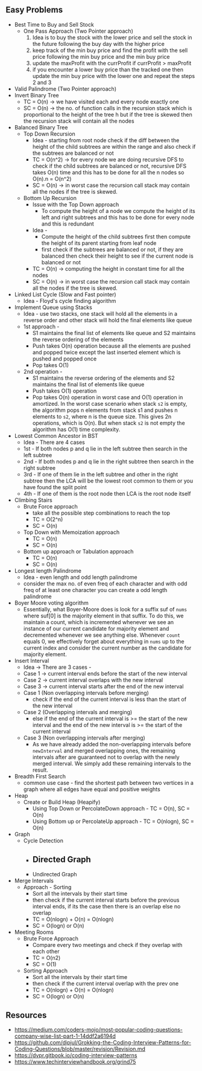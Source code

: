 ## Easy Problems
- Best Time to Buy and Sell Stock
	- One Pass Approach (Two Pointer approach)
		1. Idea is to buy the stock with the lower price and sell the stock in the future following the buy day with the higher price
		2. keep track of the min buy price and find the profit with the sell price following the min buy price and the min buy price
		3. update the maxProfit with the currProfit if currProfit > maxProfit
		4. if you encounter a lower buy price than the tracked one then update the min buy price with the lower one and repeat the steps 2 and 3
- Valid Palindrome (Two Pointer approach)
- Invert Binary Tree
	- TC = O(n) -> we have visited each and every node exactly one 
	- SC = O(n) -> the no. of function calls in the recursion stack which is proportional to the height of the tree h but if the tree is skewed then the recursion stack will contain all the nodes 
- Balanced Binary Tree
	- Top Down Recursion
		- Idea - starting from root node check if the diff between the height of the child subtrees are within the range and also check if the subtrees are balanced or not
		- TC = O(n^2) -> for every node we are doing recursive DFS to check if the child subtrees are balanced or not, recursive DFS takes O(n) time and this has to be done for all the n nodes so O(n).n = O(n^2)
		- SC = O(n) -> in worst case the recursion call stack may contain all the nodes if the tree is skewed.
	- Bottom Up Recursion
		- Issue with the Top Down approach
			- To compute the height of a node we compute the height of its left and right subtrees and this has to be done for every node and this is redundant
		- Idea - 
			- Compute the height of the child subtrees first then compute the height of its parent starting from leaf node
			- first check if the subtrees are balanced or not, if they are balanced then check their height to see if the current node is balanced or not
		- TC = O(n) -> computing the height in constant time for all the nodes
		- SC = O(n) -> in worst case the recursion call stack may contain all the nodes if the tree is skewed.
- Linked List Cycle (Slow and Fast pointer)
	- Idea - Floyd's cycle finding algorithm
- Implement Queue using Stacks
	- Idea - use two stacks, one stack will hold all the elements in a reverse order and other stack will hold the final elements like queue
	- 1st approach - 
		- S1 maintains the final list of elements like queue and S2 maintains the reverse ordering of the elements
		- Push takes O(n) operation because all the elements are pushed and popped twice except the last inserted element which is pushed and popped once
		- Pop takes O(1)
	- 2nd operation -
		- S1 maintains the reverse ordering of the elements and S2 maintains the final list of elements like queue
		- Push takes O(1) operation
		- Pop takes O(n) operation in worst case and O(1) operation in amortized. In the worst case scenario when stack `s2` is empty, the algorithm pops n elements from stack s1 and pushes n elements to `s2`, where n is the queue size. This gives 2n operations, which is O(n). But when stack `s2` is not empty the algorithm has O(1) time complexity.
- Lowest Common Ancestor in BST
	- Idea - There are 4 cases
	- 1st - If both nodes p and q lie in the left subtree then search in the left subtree
	- 2nd - If both nodes p and q lie in the right subtree then search in the right subtree
	- 3rd - If one of them lie in the left subtree and other in the right subtree then the LCA will be the lowest root common to them or you have found the split point
	- 4th - If one of them is the root node then LCA is the root node itself
- Climbing Stairs
	- Brute Force approach
		- take all the possible step combinations to reach the top
		- TC = O(2^n)
		- SC = O(n)
	- Top Down with Memoization approach
		- TC = O(n)
		- SC = O(n)
	- Bottom up approach or Tabulation approach
		- TC = O(n)
		- SC = O(n)
- Longest length Palindrome
	- Idea - even length and odd length palindrome
	- consider the max no. of even freq of each character and with odd freq of at least one character you can create a odd length palindrome
- Boyer Moore voting algorithm
	- Essentially, what Boyer-Moore does is look for a suffix suf of `nums` where suf[0] is the majority element in that suffix. To do this, we  maintain a count, which is incremented whenever we see an instance of our  current candidate for majority element and decremented whenever we see  anything else. Whenever `count` equals 0, we effectively forget about  everything in `nums` up to the current index and consider the current number  as the candidate for majority element.
- Insert Interval
	- Idea -> There are 3 cases -
	- Case 1 -> current interval ends before the start of the new interval
	- Case 2 -> current interval overlaps with the new interval
	- Case 3 -> current interval starts after the end of the new interval
	- Case 1 (Non overlapping intervals before merging)
		- check if the end of the current interval is less than the start of the new interval
	- Case 2 (Overlapping intervals and merging)
		- else if the end of the current interval is >= the start of the new interval and the end of the new interval is >= the start of the current interval
	- Case 3 (Non overlapping intervals after merging)
		- As we have already added the non-overlapping intervals before `newInterval` and merged overlapping ones, the remaining intervals after are guaranteed not to overlap with the newly merged interval. We simply add these remaining intervals to the result.
- Breadth First Search
	- common use case - find the shortest path between two vertices in a graph where all edges have equal and positive weights
- Heap
	- Create or Build Heap (Heapify)
		- Using Top Down or PercolateDown approach - TC = O(n), SC = O(n)
		- Using Bottom up or PercolateUp approach - TC = O(nlogn), SC = O(n)
- Graph
	- Cycle Detection
		- Directed Graph
			- 
		- Undirected Graph
- Merge Intervals
	- Approach - Sorting
		- Sort all the intervals by their start time
		- then check if the current interval starts before the previous interval ends, if its the case then there is an overlap else no overlap
		- TC = O(nlogn) + O(n) = O(nlogn)
		- SC = O(logn) or O(n)
- Meeting Rooms
	- Brute Force Approach
		- Compare every two meetings and check if they overlap with each other
		- TC = O(n2)
		- SC = O(1)
	- Sorting Approach
		- Sort all the intervals by their start time
		- then check if the current interval overlap with the prev one
		- TC = O(nlogn) + O(n) = O(nlogn)
		- SC = O(logn) or O(n)

## Resources
- https://medium.com/coders-mojo/most-popular-coding-questions-company-wise-list-part-1-14ddf2a6194d
- https://github.com/dipjul/Grokking-the-Coding-Interview-Patterns-for-Coding-Questions/blob/master/revision/Revision.md
- https://dvpr.gitbook.io/coding-interview-patterns
- https://www.techinterviewhandbook.org/grind75
